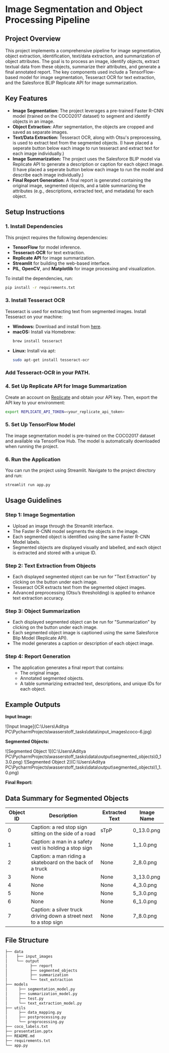 # Image Segmentation and Object Processing Pipeline

## Project Overview

This project implements a comprehensive pipeline for image segmentation, object extraction, identification, text/data extraction, and summarization of object attributes. The goal is to process an image, identify objects, extract textual data from these objects, summarize their attributes, and generate a final annotated report. The key components used include a TensorFlow-based model for image segmentation, Tesseract OCR for text extraction, and the Salesforce BLIP Replicate API for image summarization.

## Key Features

- **Image Segmentation:** The project leverages a pre-trained Faster R-CNN model (trained on the COCO2017 dataset) to segment and identify objects in an image.
- **Object Extraction:** After segmentation, the objects are cropped and saved as separate images.
- **Text/Data Extraction:** Tesseract OCR, along with Otsu's preprocessing, is used to extract text from the segmented objects. (I have placed a seperate button below each image to run tesseract and extract text for each image individually.)
- **Image Summarization:** The project uses the Salesforce BLIP model via Replicate API to generate a description or caption for each object image. (I have placed a seperate button below each image to run the model and describe each image individually.)
- **Final Report Generation:** A final report is generated containing the original image, segmented objects, and a table summarizing the attributes (e.g., descriptions, extracted text, and metadata) for each object.

## Setup Instructions

### 1. Install Dependencies

This project requires the following dependencies:

- **TensorFlow** for model inference.
- **Tesseract-OCR** for text extraction.
- **Replicate API** for image summarization.
- **Streamlit** for building the web-based interface.
- **PIL**, **OpenCV**, and **Matplotlib** for image processing and visualization.

To install the dependencies, run:

```bash
pip install -r requirements.txt
```

### 3. Install Tesseract OCR

Tesseract is used for extracting text from segmented images. Install Tesseract on your machine:

- **Windows:** Download and install from [here](https://github.com/UB-Mannheim/tesseract/wiki).
- **macOS:** Install via Homebrew:
  ```bash
  brew install tesseract
  ```
- **Linux:** Install via apt:
  ```bash
  sudo apt-get install tesseract-ocr
  ```

### Add Tesseract-OCR in your PATH.

### 4. Set Up Replicate API for Image Summarization

Create an account on [Replicate](https://replicate.com/) and obtain your API key. Then, export the API key to your environment:

```bash
export REPLICATE_API_TOKEN=<your_replicate_api_token>
```

### 5. Set Up TensorFlow Model

The image segmentation model is pre-trained on the COCO2017 dataset and available via TensorFlow Hub. The model is automatically downloaded when running the project.

### 6. Run the Application

You can run the project using Streamlit. Navigate to the project directory and run:

```bash
streamlit run app.py
```

## Usage Guidelines

### Step 1: Image Segmentation

- Upload an image through the Streamlit interface.
- The Faster R-CNN model segments the objects in the image.
- Each segmented object is identified using the same Faster R-CNN Model labels.
- Segmented objects are displayed visually and labelled, and each object is extracted and stored with a unique ID.

### Step 2: Text Extraction from Objects

- Each displayed segmented object can be run for "Text Extraction" by clicking on the button under each image. 
- Tesseract OCR extracts text from the segmented object images.
- Advanced preprocessing (Otsu’s thresholding) is applied to enhance text extraction accuracy.

### Step 3: Object Summarization

- Each displayed segmented object can be run for "Summarization" by clicking on the button under each image. 
- Each segmented object image is captioned using the same Salesforce Blip Model (Replicate API).
- The model generates a caption or description of each object image.

### Step 4: Report Generation

- The application generates a final report that contains:
  - The original image.
  - Annotated segmented objects.
  - A table summarizing extracted text, descriptions, and unique IDs for each object.

## Example Outputs

**Input Image:**

![Input Image](C:\Users\Aditya PC\PycharmProjects\wasserstoff_tasks\data\input_images\coco-6.jpg)

**Segmented Objects:**

![Segmented Object 1](C:\Users\Aditya PC\PycharmProjects\wasserstoff_tasks\data\output\segmented_objects\0_13.0.png)
![Segmented Object 2](C:\Users\Aditya PC\PycharmProjects\wasserstoff_tasks\data\output\segmented_objects\1_1.0.png)

**Final Report:**
## Data Summary for Segmented Objects

| Object ID | Description                                                   | Extracted Text | Image Name     |
|-----------|---------------------------------------------------------------|----------------|----------------|
| 0         | Caption: a red stop sign sitting on the side of a road         | sTpP           | 0_13.0.png     |
| 1         | Caption: a man in a safety vest is holding a stop sign         | None           | 1_1.0.png      |
| 2         | Caption: a man riding a skateboard on the back of a truck      | None           | 2_8.0.png      |
| 3         | None                                                          | None           | 3_13.0.png     |
| 4         | None                                                          | None           | 4_3.0.png      |
| 5         | None                                                          | None           | 5_3.0.png      |
| 6         | None                                                          | None           | 6_1.0.png      |
| 7         | Caption: a silver truck driving down a street next to a stop sign | None        | 7_8.0.png      |

## File Structure

```bash
├── data
│    ├── input_images
│    └── output
│          ├── report
│          ├── segmented_objects
│          ├── summarization
│          └── text_extraction
├── models
│     ├── segmentation_model.py
│     ├── summarization_model.py
│     ├── test.py
│     └── text_extraction_model.py
├── utils
│     ├── data_mapping.py
│     ├── postprocessing.py
│     └── preprocessing.py
├── coco_labels.txt
├── presentation.pptx
├── README.md
├── requirements.txt
└── app.py

```